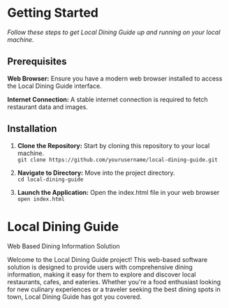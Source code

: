 # Getting Started

*Follow these steps to get Local Dining Guide up and running on your local machine.*

## Prerequisites

**Web Browser:** Ensure you have a modern web browser installed to access the Local Dining
Guide interface.

**Internet Connection:** A stable internet connection is required to fetch restaurant data and
images.


## Installation

  1.    **Clone the Repository:** Start by cloning this repository to your local machine.  
       `git clone https://github.com/yourusername/local-dining-guide.git`  
     
  2.    **Navigate to Directory:** Move into the project directory.  
       `cd local-dining-guide`  
   
3.    **Launch the Application:** Open the index.html file in your web browser  
     `open index.html`



# Local Dining Guide
Web Based Dining Information Solution


Welcome to the Local Dining Guide project! This web-based software solution is designed to provide users with comprehensive dining information, making it easy for them to explore and discover local restaurants, cafes, and eateries. Whether you're a food enthusiast looking for new culinary experiences or a traveler seeking the best dining spots in town, Local Dining Guide has got you covered.
